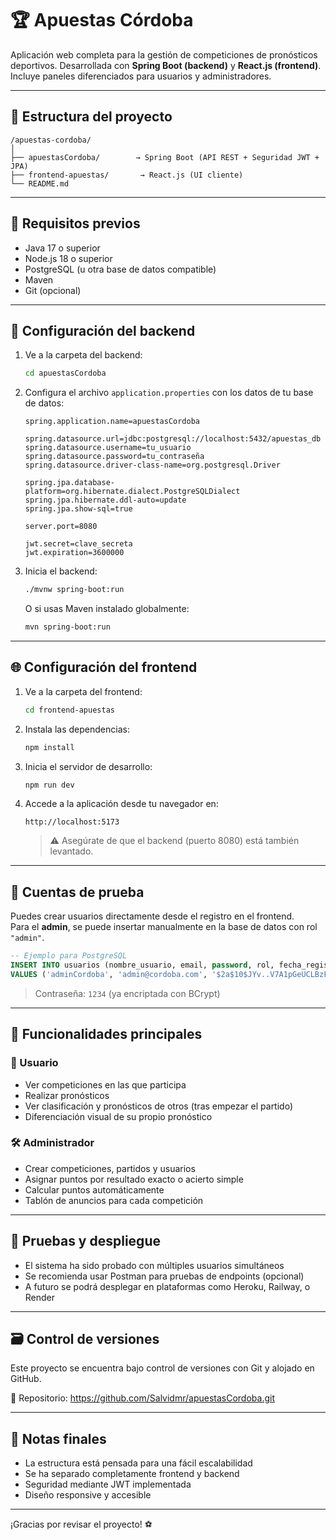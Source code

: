 
# 🏆 Apuestas Córdoba

Aplicación web completa para la gestión de competiciones de pronósticos deportivos. Desarrollada con **Spring Boot (backend)** y **React.js (frontend)**. Incluye paneles diferenciados para usuarios y administradores.

---

## 📁 Estructura del proyecto

```
/apuestas-cordoba/
│
├── apuestasCordoba/        → Spring Boot (API REST + Seguridad JWT + JPA)
├── frontend-apuestas/       → React.js (UI cliente)
└── README.md
```

---

## 🚀 Requisitos previos

- Java 17 o superior
- Node.js 18 o superior
- PostgreSQL (u otra base de datos compatible)
- Maven
- Git (opcional)

---

## 🔧 Configuración del backend

1. Ve a la carpeta del backend:

   ```bash
   cd apuestasCordoba
   ```

2. Configura el archivo `application.properties` con los datos de tu base de datos:

   ```properties
   spring.application.name=apuestasCordoba

   spring.datasource.url=jdbc:postgresql://localhost:5432/apuestas_db
   spring.datasource.username=tu_usuario
   spring.datasource.password=tu_contraseña
   spring.datasource.driver-class-name=org.postgresql.Driver

   spring.jpa.database-platform=org.hibernate.dialect.PostgreSQLDialect
   spring.jpa.hibernate.ddl-auto=update
   spring.jpa.show-sql=true

   server.port=8080

   jwt.secret=clave_secreta
   jwt.expiration=3600000

   ```

3. Inicia el backend:

   ```bash
   ./mvnw spring-boot:run
   ```

   O si usas Maven instalado globalmente:

   ```bash
   mvn spring-boot:run
   ```

---

## 🌐 Configuración del frontend

1. Ve a la carpeta del frontend:

   ```bash
   cd frontend-apuestas
   ```

2. Instala las dependencias:

   ```bash
   npm install
   ```

3. Inicia el servidor de desarrollo:

   ```bash
   npm run dev
   ```

4. Accede a la aplicación desde tu navegador en:

   ```
   http://localhost:5173
   ```

   > ⚠️ Asegúrate de que el backend (puerto 8080) está también levantado.

---

## 👥 Cuentas de prueba

Puedes crear usuarios directamente desde el registro en el frontend.  
Para el **admin**, se puede insertar manualmente en la base de datos con rol `"admin"`.

```sql
-- Ejemplo para PostgreSQL
INSERT INTO usuarios (nombre_usuario, email, password, rol, fecha_registro)
VALUES ('adminCordoba', 'admin@cordoba.com', '$2a$10$JYv..V7A1pGeUCLBzFz2NOxErK0TEnY0zrzQZ41MdAK3JSpc/Z5lW', 'admin', CURRENT_TIMESTAMP);
```

> Contraseña: `1234` (ya encriptada con BCrypt)

---

## 📝 Funcionalidades principales

### 👤 Usuario
- Ver competiciones en las que participa
- Realizar pronósticos
- Ver clasificación y pronósticos de otros (tras empezar el partido)
- Diferenciación visual de su propio pronóstico

### 🛠️ Administrador
- Crear competiciones, partidos y usuarios
- Asignar puntos por resultado exacto o acierto simple
- Calcular puntos automáticamente
- Tablón de anuncios para cada competición

---

## 🧪 Pruebas y despliegue

- El sistema ha sido probado con múltiples usuarios simultáneos
- Se recomienda usar Postman para pruebas de endpoints (opcional)
- A futuro se podrá desplegar en plataformas como Heroku, Railway, o Render

---

## 🗃️ Control de versiones

Este proyecto se encuentra bajo control de versiones con Git y alojado en GitHub.

🔗 Repositorio: https://github.com/Salvidmr/apuestasCordoba.git

---

## 📌 Notas finales

- La estructura está pensada para una fácil escalabilidad
- Se ha separado completamente frontend y backend
- Seguridad mediante JWT implementada
- Diseño responsive y accesible

---

¡Gracias por revisar el proyecto! ⚽
